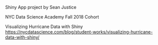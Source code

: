 Shiny App project by Sean Justice

NYC Data Science Academy Fall 2018 Cohort

Visualizing Hurricane Data with Shiny
https://nycdatascience.com/blog/student-works/visualizing-hurricane-data-with-shiny/
